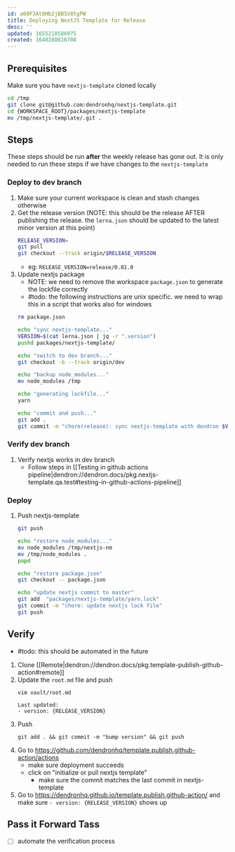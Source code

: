 ```yaml
---
id: a60F3At8Hb2jBBSV8tgPW
title: Deploying NextJS Template for Release
desc: ''
updated: 1655218586975
created: 1640280816708
---
```



## Prerequisites

Make sure you have `nextjs-template` cloned locally

```sh
cd /tmp
git clone git@github.com:dendronhq/nextjs-template.git
cd {WORKSPACE_ROOT}/packages/nextjs-template
mv /tmp/nextjs-template/.git .
```

## Steps

These steps should be run **after** the weekly release has gone out. It is only needed to run these steps if we have changes to the `nextjs-template`

### Deploy to dev branch
1. Make sure your current workspace is clean and stash changes otherwise
1. Get the release version (NOTE: this should be the release AFTER publishing the release. the `lerna.json` should be updated to the latest minor version at this point)
    ```sh
    RELEASE_VERSION=
    git pull
    git checkout --track origin/$RELEASE_VERSION
    ```
    - eg: `RELEASE_VERSION=release/0.81.0`
1. Update nextjs package
    - NOTE: we need to remove the workspace `package.json` to generate the lockfile correctly
    - #todo: the following instructions are unix specific. we need to wrap this in a script that works also for windows
    ```sh
    rm package.json

    echo "sync nextjs-template..."
    VERSION=$(cat lerna.json | jq -r ".version")
    pushd packages/nextjs-template/

    echo "switch to dev branch..."
    git checkout -b --track origin/dev
    
    echo "backup node_modules..."
    mv node_modules /tmp

    echo "generating lockfile..."
    yarn

    echo "commit and push..."
    git add .
    git commit -m "chore(release): sync nextjs-template with dendron $VERSION"
    ```

### Verify dev branch
1. Verify nextjs works in dev branch
    - Follow steps in [[Testing in github actions pipeline|dendron://dendron.docs/pkg.nextjs-template.qa.test#testing-in-github-actions-pipeline]]

### Deploy
1. Push nextjs-template
    ```sh
    git push

    echo "restore node_modules..."
    mv node_modules /tmp/nextjs-nm
    mv /tmp/node_modules .
    popd

    echo "restore package.json"
    git checkout -- package.json

    echo "update nextjs commit to master"
    git add  "packages/nextjs-template/yarn.lock"
    git commit -m "chore: update nextjs lock file"
    git push
    ```

## Verify

- #todo: this should be automated in the future

1. Clone [[Remote|dendron://dendron.docs/pkg.template-publish-github-action#remote]]
1. Update the `root.md` file and push
    ```
    vim vault/root.md

    Last updated: 
    - version: {RELEASE_VERSION}
    ```
1. Push
    ```
    git add . && git commit -m "bump version" && git push
    ```
1. Go to https://github.com/dendronhq/template.publish.github-action/actions
    - make sure deployment succeeds
    - click on "initialize or pull nextjs template"
        - make sure the commit matches the last commit in nextjs-template
1. Go to https://dendronhq.github.io/template.publish.github-action/ and make sure `- version: {RELEASE_VERSION}` shows up

## Pass it Forward Tass
- [ ] automate the verification process